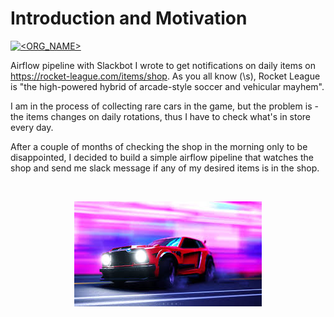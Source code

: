 # Introduction and Motivation
[![<ORG_NAME>](https://circleci.com/github/Masamerc/fennec-alert.svg?style=svg)](<LINK>)

Airflow pipeline with Slackbot I wrote to get notifications on daily items on https://rocket-league.com/items/shop.
As you all know (\s), Rocket League is "the high-powered hybrid of arcade-style soccer and vehicular mayhem".

I am in the process of collecting rare cars in the game, but the problem is - the items changes on daily rotations, thus I have to check what's in store every day.

After a couple of months of checking the shop in the morning only to be disappointed, I decided to build a simple airflow pipeline that watches the shop and send me slack message if any of my desired items is in the shop.

<br>
<p align="center">
  <img src="beautiful_beast.png" />
</p>
